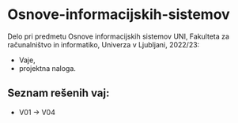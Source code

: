 # Osnove-informacijskih-sistemov

Delo pri predmetu Osnove informacijskih sistemov UNI, Fakulteta za računalništvo in informatiko, Univerza v Ljubljani, 2022/23:

- Vaje,
- projektna naloga.

Seznam rešenih vaj:
---------
- V01 -> V04
